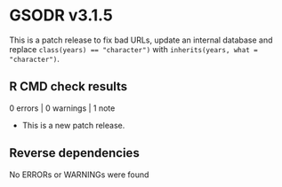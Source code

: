 # GSODR v3.1.5

This is a patch release to fix bad URLs, update an internal database and replace `class(years) == "character")` with `inherits(years, what = "character")`.

## R CMD check results

0 errors | 0 warnings | 1 note

* This is a new patch release.

## Reverse dependencies

No ERRORs or WARNINGs were found
